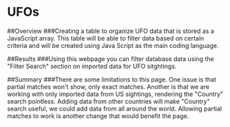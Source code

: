 # UFOs


##Overview
###Creating a table to organize UFO data that is stored as a JavaScript array. This table will be able to filter data based on certain criteria and will be created using Java Script as the main coding language.

##Results
###Using this webpage you can filter database data using the "Filter Search" section on imported data for UFO sitghtings.


##Summary
###There are some limitations to this page. One issue is that partial matches won't show, only exact matches. Another is that we are working with only imported data from US sightings, rendering the "Country" search pointless. Adding data from other countries will make "Country" search useful, we could add data from all around the world. Allowing partial matches to work is another change that would benefit the page.
